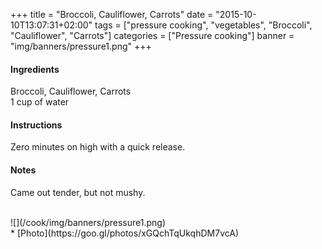 +++
title = "Broccoli, Cauliflower, Carrots"
date = "2015-10-10T13:07:31+02:00"
tags = ["pressure cooking", "vegetables", "Broccoli", "Cauliflower", "Carrots"]
categories = ["Pressure cooking"]
banner = "img/banners/pressure1.png"
+++

#### Ingredients
Broccoli, Cauliflower, Carrots  
1 cup of water  

#### Instructions
Zero minutes on high with a quick release.  

#### Notes
Came out tender, but not mushy.

<br>
![](/cook/img/banners/pressure1.png)
<br>
* [Photo](https://goo.gl/photos/xGQchTqUkqhDM7vcA)
